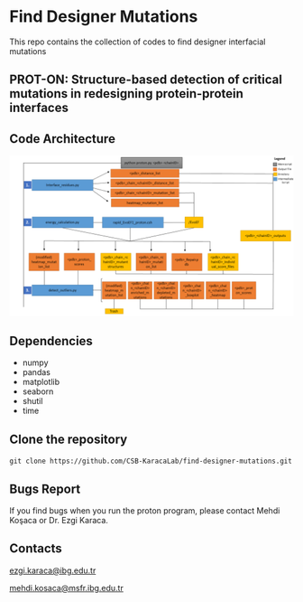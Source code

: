 # Find Designer Mutations
This repo contains the collection of codes to find designer interfacial mutations
## PROT-ON: Structure-based detection of critical mutations in redesigning protein-protein interfaces

## Code Architecture
![proton_code_architecture](https://github.com/CSB-KaracaLab/find-designer-mutations/blob/main/proton_code_architecture.png)

## Dependencies
* numpy
* pandas
* matplotlib
* seaborn
* shutil
* time

## Clone the repository
```
git clone https://github.com/CSB-KaracaLab/find-designer-mutations.git
```

## Bugs Report
If you find bugs when you run the proton program, please contact Mehdi Koşaca or Dr. Ezgi Karaca.

## Contacts
ezgi.karaca@ibg.edu.tr

mehdi.kosaca@msfr.ibg.edu.tr

